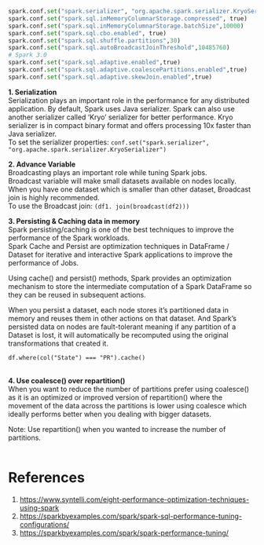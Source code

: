```python
spark.conf.set("spark.serializer", "org.apache.spark.serializer.KryoSerializer")
spark.conf.set("spark.sql.inMemoryColumnarStorage.compressed", true)
spark.conf.set("spark.sql.inMemoryColumnarStorage.batchSize",10000)
spark.conf.set("spark.sql.cbo.enabled", true)
spark.conf.set("spark.sql.shuffle.partitions",30)
spark.conf.set("spark.sql.autoBroadcastJoinThreshold",10485760)
# Spark 3.0
spark.conf.set("spark.sql.adaptive.enabled",true)
spark.conf.set("spark.sql.adaptive.coalescePartitions.enabled",true)
spark.conf.set("spark.sql.adaptive.skewJoin.enabled",true)
```


**1. Serialization** <br>
Serialization plays an important role in the performance for any distributed application. 
By default, Spark uses Java serializer.
Spark can also use another serializer called ‘Kryo’ serializer for better performance.
Kryo serializer is in compact binary format and offers processing 10x faster than Java serializer. <br>
To set the serializer properties:
`conf.set("spark.serializer", "org.apache.spark.serializer.KryoSerializer")`

**2. Advance Variable** <br>
Broadcasting plays an important role while tuning Spark jobs. <br>
Broadcast variable will make small datasets available on nodes locally. <br>
When you have one dataset which is smaller than other dataset, Broadcast join is highly recommended. <br>
To use the Broadcast join: `(df1. join(broadcast(df2)))` <br>

**3. Persisting & Caching data in memory** <br>
Spark persisting/caching is one of the best techniques to improve the performance of the Spark workloads.  <br>
Spark Cache and Persist are optimization techniques in DataFrame / Dataset for iterative and interactive Spark applications to improve the performance of Jobs. <br>

Using cache() and persist() methods, Spark provides an optimization mechanism to store the intermediate computation of a Spark DataFrame
so they can be reused in subsequent actions. <br>

When you persist a dataset, each node stores it’s partitioned data in memory and reuses them in other actions on that dataset. 
And Spark’s persisted data on nodes are fault-tolerant meaning if any partition of a Dataset is lost, 
it will automatically be recomputed using the original transformations that created it. <br>

`df.where(col("State") === "PR").cache()`  <br> <br>

**4. Use coalesce() over repartition()**  <br>
When you want to reduce the number of partitions prefer using coalesce() as it is an optimized or improved version of repartition() 
where the movement of the data across the partitions is lower using coalesce which ideally performs better when you dealing with bigger datasets.

Note: Use repartition() when you wanted to increase the number of partitions.  <br> <br>

# References  <br>
1. https://www.syntelli.com/eight-performance-optimization-techniques-using-spark
2. https://sparkbyexamples.com/spark/spark-sql-performance-tuning-configurations/
3. https://sparkbyexamples.com/spark/spark-performance-tuning/
